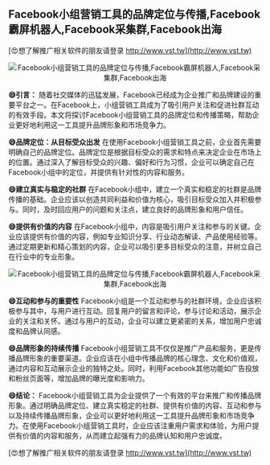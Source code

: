 ## **Facebook小组营销工具的品牌定位与传播,Facebook霸屏机器人,Facebook采集群,Facebook出海**

[😍想了解推广相关软件的朋友请登录 http://www.vst.tw](http://www.vst.tw)

 <center><img src="https://vst.tw/MP4/tuiguang/png/1.png" alt="Facebook小组营销工具的品牌定位与传播,Facebook霸屏机器人,Facebook采集群,Facebook出海"></center>

**😄引言：**
随着社交媒体的迅猛发展，Facebook已经成为企业推广和品牌建设的重要平台之一。在Facebook上，小组营销工具成为了吸引用户关注和促进社群互动的有效手段。本文将探讨Facebook小组营销工具的品牌定位和传播策略，帮助企业更好地利用这一工具提升品牌形象和市场竞争力。

**😄品牌定位：从目标受众出发**
在使用Facebook小组营销工具之前，企业首先需要明确自己的品牌定位。品牌定位是根据目标受众的需求和特点来决定企业在市场上的位置。通过深入了解目标受众的兴趣、偏好和行为习惯，企业可以确定自己在Facebook小组中的定位，并提供有针对性的内容和服务。

**😄建立真实与稳定的社群**
在Facebook小组中，建立一个真实和稳定的社群是品牌传播的基础。企业应该以创造共同利益和价值为核心，吸引目标受众加入并积极参与。同时，及时回应用户的问题和关注点，建立良好的品牌形象和用户信任。

**😄提供有价值的内容**
在Facebook小组中，内容是吸引用户关注和参与的关键。企业应该提供有价值的内容，例如专业知识分享、行业动态解读、产品使用经验等。通过定期更新和精心策划的内容，企业可以吸引更多目标受众的注意，并树立自己在行业中的专业形象。

 <center><img src="https://vst.tw/MP4/tuiguang/png/5.png" alt="Facebook小组营销工具的品牌定位与传播,Facebook霸屏机器人,Facebook采集群,Facebook出海"></center>

**😄互动和参与的重要性**
Facebook小组是一个互动和参与的社群环境，企业应该积极参与其中，与用户进行互动。回复用户的留言和评论，参与讨论和活动，展示企业的关注和关怀。通过与用户的互动，企业可以建立更紧密的关系，增加用户忠诚度和品牌认同感。

**😄品牌形象的持续传播**
Facebook小组营销工具不仅仅是推广产品和服务，更是传播品牌形象的重要渠道。企业应该在小组中传播品牌的核心理念、文化和价值观，通过内容和互动展示企业的独特之处。同时，利用Facebook其他功能如广告投放和粉丝页面等，增加品牌的曝光度和影响力。

**😄结论：**
Facebook小组营销工具为企业提供了一个有效的平台来推广和传播品牌形象。通过明确品牌定位、建立真实稳定的社群、提供有价值的内容、互动和参与以及持续传播品牌形象，企业可以更好地利用这一工具提升品牌形象和市场竞争力。在使用Facebook小组营销工具时，企业应该注重用户需求和体验，为用户提供有价值的内容和服务，从而建立起强有力的品牌认知和用户忠诚度。

[😍想了解推广相关软件的朋友请登录 http://www.vst.tw](http://www.vst.tw)




